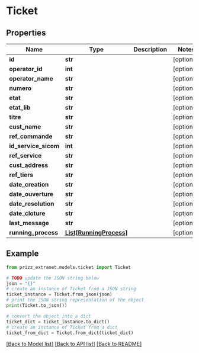 # Ticket


## Properties

Name | Type | Description | Notes
------------ | ------------- | ------------- | -------------
**id** | **str** |  | [optional] 
**operator_id** | **int** |  | [optional] 
**operator_name** | **str** |  | [optional] 
**numero** | **str** |  | [optional] 
**etat** | **str** |  | [optional] 
**etat_lib** | **str** |  | [optional] 
**titre** | **str** |  | [optional] 
**cust_name** | **str** |  | [optional] 
**ref_commande** | **str** |  | [optional] 
**id_service_sicom** | **int** |  | [optional] 
**ref_service** | **str** |  | [optional] 
**cust_address** | **str** |  | [optional] 
**ref_tiers** | **str** |  | [optional] 
**date_creation** | **str** |  | [optional] 
**date_ouverture** | **str** |  | [optional] 
**date_resolution** | **str** |  | [optional] 
**date_cloture** | **str** |  | [optional] 
**last_message** | **str** |  | [optional] 
**running_process** | [**List[RunningProcess]**](RunningProcess.md) |  | [optional] 

## Example

```python
from prizz_extranet.models.ticket import Ticket

# TODO update the JSON string below
json = "{}"
# create an instance of Ticket from a JSON string
ticket_instance = Ticket.from_json(json)
# print the JSON string representation of the object
print(Ticket.to_json())

# convert the object into a dict
ticket_dict = ticket_instance.to_dict()
# create an instance of Ticket from a dict
ticket_from_dict = Ticket.from_dict(ticket_dict)
```
[[Back to Model list]](../README.md#documentation-for-models) [[Back to API list]](../README.md#documentation-for-api-endpoints) [[Back to README]](../README.md)


